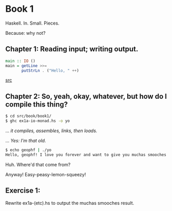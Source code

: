 # Book 1

Haskell.
In.
Small.
Pieces.

Because: why not?

## Chapter 1: Reading input; writing output. 


```Haskell
main :: IO ()
main = getLine >>= 
       putStrLn . ("Hello, " ++)
```

[src](/src/book/book1/ex1a-io-monad.hs)

## Chapter 2: So, yeah, okay, whatever, but how do I compile this thing?

```bash
$ cd src/book/book1/
$ ghc ex1a-io-monad.hs -o yo
```

... *it compiles, assembles, links, then loads.*

... *Yes: I'm that old.*

```bash
$ echo geophf | ./yo
Hello, geophf! I love you forever and want to give you muchas smooches!
```

Huh. Where'd that come from?

Anyway! Easy-peasy-lemon-squeezy!

## Exercise 1:

Rewrite ex1a-(etc).hs to output the muchas smooches result.
